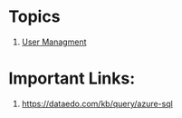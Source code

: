 # Topics

1. [User Managment](user_management.md)

# Important Links:

1. https://dataedo.com/kb/query/azure-sql